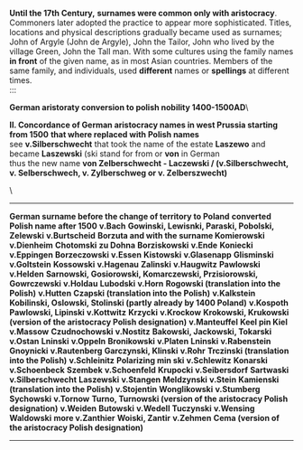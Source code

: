 
**Until the 17th Century,** **surnames were common only with
aristocracy**. Commoners later adopted the practice to appear more
sophisticated. Titles, locations and physical descriptions gradually
became used as surnames; John of Argyle (John de Argyle), John the
Tailor, John who lived by the village Green, John the Tall man. With
some cultures using the family names **in front** of the given name, as
in most Asian countries. Members of the same family, and individuals,
used **different** names or **spellings** at different times.\
:::

**German aristoraty conversion to polish nobility 1400-1500AD**\

**II. Concordance of German aristocracy names in west Prussia starting
from 1500** **that where replaced with Polish names**\
see **v.Silberschwecht** that took the name of the estate **Laszewo**
and became **Laszewski** (ski stand for from or **von** in German\
thus the new name **von Zelberschwecht - Laczewski / (v.Silberschwecht,
v. Selberschwech, v. Zylberschweg or v. Zelberszwecht)**

\

  ------------------------------------------------------------- --------------------------------------------------------------------------
  **German surname before the change of territory to Poland**   **converted Polish name after 1500**
  **v.Bach**                                                    **Gowinski, Lewisnki, Paraski, Pobolski, Zelewski**
  **v.Burtscheid**                                              **Borzuta and with the surname Komierowski**
  **v.Dienheim**                                                **Chotomski**
  **zu Dohna**                                                  **Borziskowski**
  **v.Ende**                                                    **Koniecki**
  **v.Eppingen**                                                **Borzeczowski**
  **v.Essen**                                                   **Kistowski**
  **v.Glasenapp**                                               **Glisminski**
  **v.Goltstein**                                               **Kossowski**
  **v.Hagenau**                                                 **Zalinski**
  **v.Haugwitz**                                                **Pawlowski**
  **v.Helden**                                                  **Sarnowski, Gosiorowski, Komarczewski, Przisiorowski, Gowrczewski**
  **v.Holdau**                                                  **Lubodski**
  **v.Horn**                                                    **Rogowski (translation into the Polish)**
  **v.Hutten**                                                  **Czapski (translation into the Polish)**
  **v.Kalkstein**                                               **Kobilinski, Oslowski, Stolinski (partly already by 1400 Poland)**
  **v.Kospoth**                                                 **Pawlowski, Lipinski**
  **v.Kottwitz**                                                **Krzycki**
  **v.Krockow**                                                 **Krokowski, Krukowski (version of the aristocracy Polish designation)**
  **v.Manteuffel**                                              **Keel pin Kiel**
  **v.Massow**                                                  **Czudnochowski**
  **v.Nostitz**                                                 **Bakowski, Jackowski, Tokarski**
  **v.Ostan**                                                   **Lninski**
  **v.Oppeln**                                                  **Bronikowski**
  **v.Platen**                                                  **Lninski**
  **v.Rabenstein**                                              **Gnoynicki**
  **v.Rautenberg**                                              **Garczynski, Klinski**
  **v.Rohr**                                                    **Trczinski (translation into the Polish)**
  **v.Schleinitz**                                              **Polarizing min ski**
  **v.Schlewitz**                                               **Konarski**
  **v.Schoenbeck**                                              **Szembek**
  **v.Schoenfeld**                                              **Krupocki**
  **v.Seibersdorf**                                             **Sartwaski**
  **v.Silberschwecht**                                          **Laszewski**
  **v.Stangen**                                                 **Meldzynski**
  **v.Stein**                                                   **Kamienski (translation into the Polish)**
  **v.Stojentin**                                               **Wonglikowski**
  **v.Stumberg**                                                **Sychowski**
  **v.Tornow**                                                  **Turno, Turnowski (version of the aristocracy Polish designation)**
  **v.Weiden**                                                  **Butowski**
  **v.Wedell**                                                  **Tuczynski**
  **v.Wensing**                                                 **Waldowski**
  **more v.Zanthier**                                           **Woiski, Zantir**
  **v.Zehmen**                                                  **Cema (version of the aristocracy Polish designation)**
  ------------------------------------------------------------- --------------------------------------------------------------------------

 
